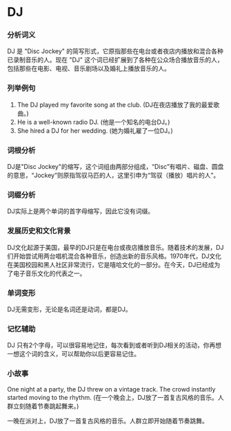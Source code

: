 # DJ

### 分析词义

  

DJ 是 "Disc Jockey" 的简写形式，它原指那些在电台或者夜店内播放和混合各种已录制音乐的人。现在 "DJ" 这个词已经扩展到了各种在公众场合播放音乐的人，包括那些在电影、电视、音乐剧场以及婚礼上播放音乐的人。

  

### 列举例句

  

1.  The DJ played my favorite song at the club. (DJ在夜店播放了我的最爱歌曲。)
2.  He is a well-known radio DJ. (他是一个知名的电台DJ。)
3.  She hired a DJ for her wedding. (她为婚礼雇了一位DJ。)

  

### 词根分析

  

DJ是"Disc Jockey"的缩写，这个词组由两部分组成，“Disc”有唱片、磁盘、圆盘的意思，“Jockey”则原指驾驭马匹的人，这里引申为“驾驭（播放）唱片的人”。

  

### 词缀分析

  

DJ实际上是两个单词的首字母缩写，因此它没有词缀。

  

### 发展历史和文化背景

  

DJ文化起源于美国，最早的DJ只是在电台或夜店播放音乐。随着技术的发展，DJ们开始尝试用两台唱机混合各种音乐，创造出新的音乐风格。1970年代，DJ文化在美国校园和黑人社区非常流行，它是嘻哈文化的一部分。在今天，DJ已经成为了电子音乐文化的代表之一。

  

### 单词变形

  

DJ无需变形，无论是名词还是动词，都是DJ。

  

### 记忆辅助

  

DJ 只有2个字母，可以很容易地记住，每次看到或者听到DJ相关的活动，你再想一想这个词的含义，可以帮助你以后更容易记住。

  

### 小故事

  

One night at a party, the DJ threw on a vintage track. The crowd instantly started moving to the rhythm. (在一个晚会上，DJ放了一首复古风格的音乐。人群立刻随着节奏跳起舞来。)

  

一晚在派对上，DJ放了一首复古风格的音乐。人群立即开始随着节奏跳舞。
